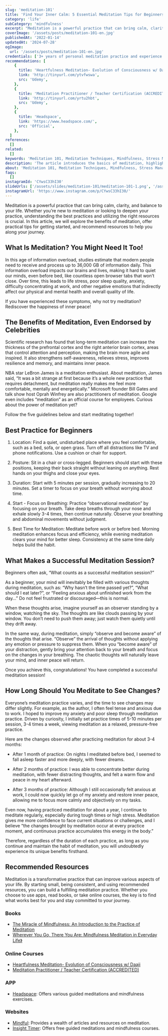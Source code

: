 ```yaml
---
slug: 'meditation-101'
title: 'Find Your Inner Calm: 5 Essential Meditation Tips for Beginners'
category: 'life'
subCategory: 'mindfulness'
excerpt: "Meditation is a powerful practice that can bring calm, clarity, and balance to your life. Whether you’re new to meditation or looking to deepen your practice, understanding the best practices and utilizing the right resources is crucial. In this article, we will explore the benefits of meditation, offer practical tips for getting started, and recommend resources to help you along your journey."
coverImage: '/assets/posts/meditation-101-en.jpg'
publishedAt: '2022-01-14'
updatedAt: '2024-07-28'
ogImage:
  url: '/assets/posts/meditation-101-en.jpg'
credentials: ['3+ years of personal meditation practice and experience']
recommendations: [
    {
      title: 'Heartfulness Meditation- Evolution of Consciousness w/ Daaji',
      link: 'http://tinyurl.com/ytvfwswa',
      src: 'Udemy',
    },
    {
      title: 'Meditation Practitioner / Teacher Certification (ACCREDITED)',
      link: 'http://tinyurl.com/yrtu2hbt',
      src: 'Udemy',
    },
    {
      title: 'Headspace',
      link: 'https://www.headspace.com/',
      src: 'Official',
    },
  ]
references:
  []
related:
  []
keywords: 'Meditation 101, Meditation Techniques, Mindfulness, Stress Management, Benefits of Meditation, Calmness, Beginner Meditation, Relaxation, Mental Health, Meditation Practices'
description: 'The article introduces the basics of meditation, highlighting its benefits for stress reduction, mental health, and inner peace. It offers practical tips and techniques for beginners to easily start their meditation journey. '
about: 'Meditation 101, Meditation Techniques, Mindfulness, Stress Management, Benefits of Meditation, Calmness, Beginner Meditation, Relaxation, Mental Health, Meditation Practices'
faqs:
  []
instagramId: 'CYwsC33hI30'
slideUrls: ['/assets/slides/meditation-101/meditation-101-1.png', '/assets/slides/meditation-101/meditation-101-2.png', '/assets/slides/meditation-101/meditation-101-3.png', '/assets/slides/meditation-101/meditation-101-4.png', '/assets/slides/meditation-101/meditation-101-5.png', '/assets/slides/meditation-101/meditation-101-6.png']
instagramUrl: 'https://www.instagram.com/p/CYwsC33hI30/'
---
```


Meditation is a powerful practice that can bring calm, clarity, and balance to your life. Whether you’re new to meditation or looking to deepen your practice, understanding the best practices and utilizing the right resources is crucial. In this article, we will explore the benefits of meditation, offer practical tips for getting started, and recommend resources to help you along your journey.

## What Is Meditation? You Might Need It Too!

In this age of information overload, studies estimate that modern people need to receive and process up to 36,000 GB of information daily. This information overload impacts our brains and lives, making it hard to quiet our minds, even before bed, like countless open browser tabs that won’t close. Over time, this leads to life stress, poor sleep quality, anxiety, difficulty concentrating at work, and other negative emotions that indirectly affect our physical and mental health and overall quality of life.

If you have experienced these symptoms, why not try meditation? Rediscover the happiness of inner peace!

## The Benefits of Meditation, Even Endorsed by Celebrities

Scientific research has found that long-term meditation can increase the thickness of the prefrontal cortex and the right anterior brain cortex, areas that control attention and perception, making the brain more agile and inspired. It also strengthens self-awareness, relieves stress, improves resilience and memory, and maintains inner peace.

NBA star LeBron James is a meditation enthusiast. About meditation, James said, “It was a bit strange at first because it’s a whole new practice that requires detachment, but meditation really makes me feel more comfortable, mentally and energetically.” Microsoft founder Bill Gates and talk show host Oprah Winfrey are also practitioners of meditation. Google even includes “meditation” as an official course for employees. Curious about the power of meditation yet?

Follow the five guidelines below and start meditating together!

## Best Practice for Beginners

1. Location: Find a quiet, undisturbed place where you feel comfortable, such as a bed, sofa, or open grass. Turn off all distractions like TV and phone notifications. Use a cushion or chair for support.

2. Posture: Sit in a chair or cross-legged. Beginners should start with these positions, keeping their back straight without leaning on anything. Rest hands on your thighs and close your eyes.

3. Duration: Start with 5 minutes per session, gradually increasing to 20 minutes. Set a timer to focus on your breath without worrying about time.

4. Start - Focus on Breathing: Practice “observational meditation” by focusing on your breath. Take deep breaths through your nose and exhale slowly 3-4 times, then continue naturally. Observe your breathing and abdominal movements without judgment.

5. Best Time for Meditation: Meditate before work or before bed. Morning meditation enhances focus and efficiency, while evening meditation clears your mind for better sleep. Consistency at the same time daily helps build the habit.

## What Makes a Successful Meditation Session?

Beginners often ask, “What counts as a successful meditation session?”

As a beginner, your mind will inevitably be filled with various thoughts during meditation, such as: “Why hasn’t the time passed yet?”, “What should I eat later?”, or “Feeling anxious about unfinished work from the day…” Do not feel frustrated or discouraged—this is normal.

When these thoughts arise, imagine yourself as an observer standing by a window, watching the sky. The thoughts are like clouds passing by your window. You don’t need to push them away; just watch them quietly until they drift away.

In the same way, during meditation, simply “observe and become aware” of the thoughts that arise. “Observe” the arrival of thoughts without applying any emotion or pressure to suppress them. When you “become aware” of your distraction, gently bring your attention back to your breath and focus on the changes in your breathing. The chaotic thoughts will naturally leave your mind, and inner peace will return.

Once you achieve this, congratulations! You have completed a successful meditation session!

## How Long Should You Meditate to See Changes?

Everyone’s meditation practice varies, and the time to see changes may differ slightly.
For example, as the author, I often feel tense and anxious due to work. I hoped to improve my anxiety and poor sleep through meditation practice. Driven by curiosity, I initially set practice times of 5-10 minutes per session, 3-4 times a week, viewing meditation as a relaxed, pressure-free practice.

Here are the changes observed after practicing meditation for about 3-4 months:

* After 1 month of practice: On nights I meditated before bed, I seemed to fall asleep faster and more deeply, with fewer dreams.

* After 2 months of practice: I was able to concentrate better during meditation, with fewer distracting thoughts, and felt a warm flow and peace in my heart afterward.

* After 3 months of practice: Although I still occasionally felt anxious at work, I could now quickly let go of my anxiety and restore inner peace, allowing me to focus more calmly and objectively on my tasks.

Even now, having practiced meditation for about a year, I continue to meditate regularly, especially during tough times or high stress. Meditation gives me more confidence to face current situations or challenges, and I believe “the changes brought by meditation occur at every practice moment, and continuous practice accumulates this energy in the body.”

Therefore, regardless of the duration of each practice, as long as you continue and maintain the habit of meditation, you will undoubtedly experience its unique benefits firsthand.

## Recommended Resources

Meditation is a transformative practice that can improve various aspects of your life. By starting small, being consistent, and using recommended resources, you can build a fulfilling meditation practice. Whether you choose to use apps, read books, or take online courses, the key is to find what works best for you and stay committed to your journey.

### Books
* [The Miracle of Mindfulness: An Introduction to the Practice of Meditation](https://www.amazon.com/Miracle-Mindfulness-Introduction-Practice-Meditation/dp/0807012394)
* [Wherever You Go, There You Are: Mindfulness Meditation in Everyday Life》](https://www.amazon.com/Wherever-You-There-Are-Mindfulness/dp/1401307787)

### Online Courses
* [Heartfulness Meditation- Evolution of Consciousness w/ Daaji](http://tinyurl.com/ytvfwswa "affiliate")
* [Meditation Practitioner / Teacher Certification (ACCREDITED)](http://tinyurl.com/yrtu2hbt "affiliate")

### APP
* [Headspace](https://www.headspace.com/): Offers various guided meditations and mindfulness exercises.

### Websites
* [Mindful](https://www.mindful.org/): Provides a wealth of articles and resources on meditation.
* [Insight Timer](https://insighttimer.com/): Offers free guided meditations and mindfulness courses.
